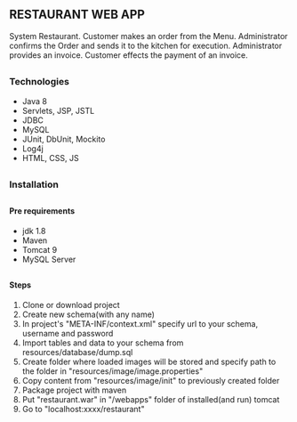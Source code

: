 ##

## RESTAURANT WEB APP

System Restaurant. Customer makes an order from the Menu.
Administrator confirms the Order and sends it to the kitchen for
execution. Administrator provides an invoice. Customer effects the payment of an invoice.

##

### Technologies

- Java 8
- Servlets, JSP, JSTL
- JDBC
- MySQL
- JUnit, DbUnit, Mockito
- Log4j
- HTML, CSS, JS

##

### Installation

##

#### Pre requirements
- jdk 1.8
- Maven
- Tomcat 9
- MySQL Server

##

#### Steps

1. Clone or download project
2. Create new schema(with any name) 
3. In project's "META-INF/context.xml" specify url to your schema, username and password
4. Import tables and data to your schema from resources/database/dump.sql
5. Create folder where loaded images will be stored and specify path to the folder in "resources/image/image.properties" 
6. Copy content from "resources/image/init" to previously created folder 
7. Package project with maven
8. Put "restaurant.war" in "/webapps" folder of installed(and run) tomcat
9. Go to "localhost:xxxx/restaurant"

##